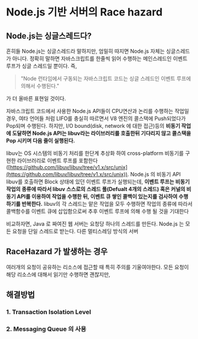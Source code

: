 # Node.js 기반 서버의 Race hazard

## Node.js는 싱글스레드다?

흔히들 Node.js는 싱글스레드라 말하지만, 엄밀히 따지면 Node.js 자체는 싱글스레드가 아니다. 정확히 말하면 자바스크립트를 한줄씩 읽어 수행하는 메인스레드인 이벤트 루프가 싱글 스레드일 뿐이다. 즉,

> "Node 런타임에서 구동되는 자바스크립트 코드는 싱글 스레드인 이벤트 루프에 의해서 수행된다."

가 더 올바른 표현일 것이다.

자바스크립트 코드에서 사용한 Node.js API들이 CPU연산과 논리를 수행하는 작업일 경우, 여타 언어들 처럼 LIFO를 충실히 따르면서 V8 엔진의 콜스택에 Push되었다가 Pop되며 수행된다. 하지만, I/O bound(disk, network 에 대한 접근)등의 **비동기 작업에 도달하면 Node.js API는 libuv라는 라이브러리를 호출한뒤 기다리지 않고 콜스택을 Pop 시키며 다음 줄이 실행된다.**

libuv는 OS 시스템의 비동기 처리를 한단계 추상화 하여 cross-platform 비동기를 구현한 라이브러리로 이벤트 루프를 포함한다([https://github.com/libuv/libuv/tree/v1.x/src/unix](https://github.com/libuv/libuv/tree/v1.x/src/unix)). Node.js 의 비동기 API libuv를 호출하면 Block 상태에 있던 이벤트 루프가 실행되는데, **이벤트 루프는 비동기 작업의 종류에 따라서 libuv 스스로의 스레드 풀(Defualt 4개의 스레드) 혹은 커널의 비동기 API를 이용하여 작업을 수행한 뒤, 이벤트 큐 쌓인 콜백이 있는지를 검사하여 수행하기를 반복한다.** libuv의 각 스레드는 맡은 작업을 모두 수행하면 작업의 종류에 따라서 콜백함수를 이벤트 큐에 삽입함으로써 추후 이벤트 루프에 의해 수행 될 것을 기대한다

비교하자면, Java 로 짜여진 웹 서버는 요청당 하나의 스레드를 만든다.
Node.js 는 모든 요청을 단일 스레드로 받는다. 다른 멀티스레딩 방식의 서버

## RaceHazard 가 발생하는 경우
여러개의 요청이 공유하는 리소스에 접근할 때 특히 주의를 기울여야한다. 모든 요청이 해당 리소스에 대해서 읽기만 수행하면 괜찮지만, 

## 해결방법

### 1. Transaction Isolation Level
### 2. Messaging Queue 의 사용
